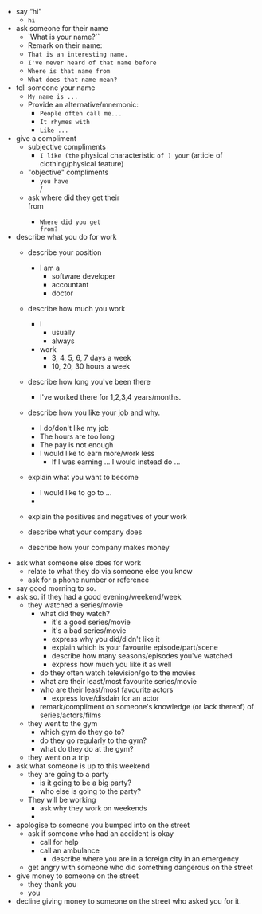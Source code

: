 * say “hi”
  * `hi`
* ask someone for their name
  * `What is your name?``
  * Remark on their name:
   * `That is an interesting name.`
   * `I've never heard of that name before`
   * `Where is that name from`
   * `What does that name mean?`
* tell someone your name
  * `My name is ...`
  * Provide an alternative/mnemonic:
    * `People often call me...`
    * `It rhymes with`
    * `Like ...`
* give a compliment
    * subjective compliments
      * `I like (the` physical characteristic `of ) your` (article of clothing/physical feature)
    * "objective" compliments
      * `you have` <physical characteristic> <article of clothing>/<physical feature>
  * ask where did they get their <article of clothing> from
    * `Where did you get` <article of clothing> `from?`
* describe what you do for work
  * describe your position
    * I am a
      * software developer
      * accountant
      * doctor
  * describe how much you work
    * I
      * usually
      * always
    * work
      * 3, 4, 5, 6, 7 days a week
      * 10, 20, 30 hours a week
  * describe how long you've been there
    * I've worked there for 1,2,3,4 years/months.
  * describe how you like your job and why.
    * I do/don't like my job
    * The hours are too long
    * The pay is not enough
    * I would like to earn more/work less
      * If I was earning ... I would instead do ...

  * explain what you want to become
    * I would like to go to ...
    *
  * explain the positives and negatives of your work
  * describe what your company does
  * describe how your company makes money
* ask what someone else does for work
  * relate to what they do via someone else you know
  * ask for a phone number or reference
* say good morning to so.
* ask so. if they had a good evening/weekend/week
  * they watched a series/movie
    * what did they watch?
      * it's a good series/movie
      * it's a bad series/movie
      * express why you did/didn't like it
      * explain which is your favourite episode/part/scene
      * describe how many seasons/episodes you've watched
      * express how much you like it as well
    * do they often watch television/go to the movies
    * what are their least/most favourite series/movie
    * who are their least/most favourite actors
      * express love/disdain for an actor
    * remark/compliment on someone's knowledge (or lack thereof) of series/actors/films
  * they went to the gym
    * which gym do they go to?
    * do they go regularly to the gym?
    * what do they do at the gym?
  * they went on a trip
* ask what someone is up to this weekend
  * they are going to a party
    * is it going to be a big party?
    * who else is going to the party?
  * They will be working
    * ask why they work on weekends
    *
* apologise to someone you bumped into on the street
  * ask if someone who had an accident is okay
    * call for help
    * call an ambulance
      * describe where you are in a foreign city in an emergency
  * get angry with someone who did something dangerous on the street
* give money to someone on the street
  * they thank you
  * you
* decline giving money to someone on the street who asked you for it.
